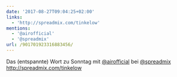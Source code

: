 ```yaml
---
date: '2017-08-27T09:04:25+02:00'
links:
  - 'http://spreadmix.com/tinkelow'
mentions:
  - '@airofficial'
  - '@spreadmix'
url: /901701923316883456/
---
```

Das (entspannte) Wort zu Sonntag mit [@airofficial](https://twitter.com/@airofficial) bei [@spreadmix](https://twitter.com/@spreadmix) http://spreadmix.com/tinkelow
